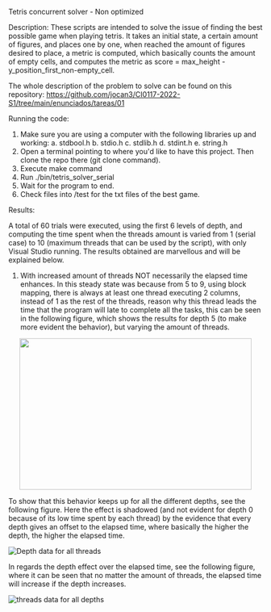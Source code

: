 Tetris concurrent solver - Non optimized

Description: These scripts are intended to solve the issue of finding the best possible game when playing tetris. It takes an initial state,
a certain amount of figures, and places one by one,  when reached the amount of figures desired to place, a metric is computed, which basically
counts the amount of empty cells, and computes the metric as score = max_height - y_position_first_non-empty_cell.

The whole description of the problem to solve can be found on this repository: https://github.com/jocan3/CI0117-2022-S1/tree/main/enunciados/tareas/01

Running the code:
  1. Make sure you are using a computer with the following libraries up and working:
        a. stdbool.h
        b. stdio.h
        c. stdlib.h
        d. stdint.h
        e. string.h
  2. Open a terminal pointing to where you'd like to have this project. Then clone the repo there (git clone command).
  3. Execute make command
  4. Run ./bin/tetris_solver_serial
  5. Wait for the program to end.
  6. Check files into /test for the txt files of the best game.


Results:

A total of 60 trials were executed, using the first 6 levels of depth, and computing the time spent when the threads amount is varied from 1 (serial case) to 10 (maximum threads that can be used by the script), with only Visual Studio running. The results obtained are marvellous and will be explained below.

1. With increased amount of threads NOT necessarily the elapsed time enhances. In this steady state was because from 5 to 9, using block mapping, there is always at least one thread executing 2 columns, instead of 1 as the rest of the threads, reason why this thread leads the time that the program will late to complete all the tasks, this can be seen in the following figure, which shows the results for depth 5 (to make more evident the behavior), but varying the amount of threads.

<p align="center">
<img width="460" height="300" src="https://user-images.githubusercontent.com/18760154/170848742-89b63d5a-1d57-4448-b6b1-be17762f7e5e.png">
</p>
  
To show that this behavior keeps up for all the different depths, see the following figure. Here the effect is shadowed (and not evident for depth 0 because of its low time spent by each thread) by the evidence that every depth gives an offset to the elapsed time, where basically the higher the depth, the higher the elapsed time.

![Depth data for all threads](https://user-images.githubusercontent.com/18760154/170848764-ccff2d09-98f0-407d-9366-df86c43b3b11.png)

In regards the depth effect over the elapsed time, see the following figure, where it can be seen that no matter the amount of threads, the elapsed time will increase if the depth increases.

![threads data for all depths](https://user-images.githubusercontent.com/18760154/170848828-58ef807f-cbbf-4e1a-9bd6-429dc7deaedd.png)

